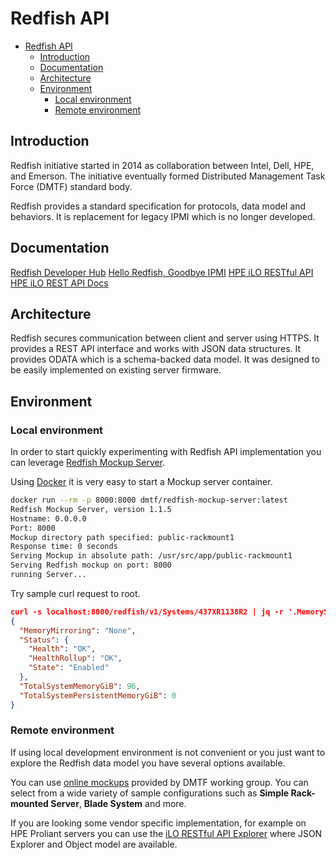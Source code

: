 # Redfish API

- [Redfish API](#redfish-api)
  - [Introduction](#introduction)
  - [Documentation](#documentation)
  - [Architecture](#architecture)
  - [Environment](#environment)
    - [Local environment](#local-environment)
    - [Remote environment](#remote-environment)

## Introduction

Redfish initiative started in 2014 as collaboration between Intel, Dell, HPE, and Emerson. The initiative eventually formed Distributed Management Task Force (DMTF) standard body.

Redfish provides a standard specification for protocols, data model and behaviors. It is replacement for legacy IPMI which is no longer developed.


## Documentation

[Redfish Developer Hub](https://redfish.dmtf.org/)
[Hello Redfish, Goodbye IPMI](https://www.thomas-krenn.com/de/tkmag/wp-content/uploads/2016/03/Werner_Fischer_-_Hello_Redfish__Goodbye_IPMI.pdf)
[HPE iLO RESTful API](https://developer.hpe.com/platform/ilo-restful-api/home/)
[HPE iLO REST API Docs](https://hewlettpackard.github.io/ilo-rest-api-docs/)


## Architecture

Redfish secures communication between client and server using HTTPS. It provides a REST API interface and works with JSON data structures. It provides ODATA which is a schema-backed data model. It was designed to be easily implemented on existing server firmware.


## Environment

### Local environment

In order to start quickly experimenting with Redfish API implementation you can leverage [Redfish Mockup Server](https://github.com/DMTF/Redfish-Mockup-Server).

Using [Docker](https://www.docker.com/) it is very easy to start a Mockup server container.

```bash
docker run --rm -p 8000:8000 dmtf/redfish-mockup-server:latest
Redfish Mockup Server, version 1.1.5
Hostname: 0.0.0.0
Port: 8000
Mockup directory path specified: public-rackmount1
Response time: 0 seconds
Serving Mockup in absolute path: /usr/src/app/public-rackmount1
Serving Redfish mockup on port: 8000
running Server...
```

Try sample curl request to root.

```json
curl -s localhost:8000/redfish/v1/Systems/437XR1138R2 | jq -r '.MemorySummary'
{
  "MemoryMirroring": "None",
  "Status": {
    "Health": "OK",
    "HealthRollup": "OK",
    "State": "Enabled"
  },
  "TotalSystemMemoryGiB": 96,
  "TotalSystemPersistentMemoryGiB": 0
}
```

### Remote environment

If using local development environment is not convenient or you just want to explore the Redfish data model you have several options available.

You can use [online mockups](https://redfish.dmtf.org/redfish/v1) provided by DMTF working group. You can select from a wide variety of sample configurations such as **Simple Rack-mounted Server**, **Blade System** and more.

If you are looking some vendor specific implementation, for example on HPE Proliant servers you can use the [iLO RESTful API Explorer](https://ilorestfulapiexplorer.ext.hpe.com/) where JSON Explorer and Object model are available.